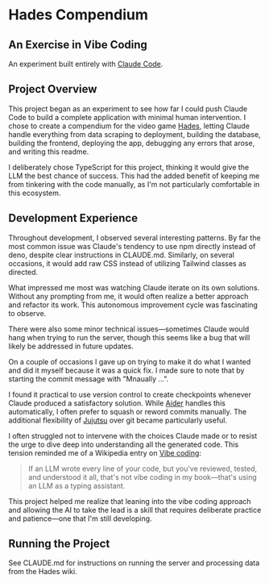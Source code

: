 # Hades Compendium

## An Exercise in Vibe Coding

An experiment built entirely with [Claude Code](https://ai-claude.net/code/).

## Project Overview

This project began as an experiment to see how far I could push Claude Code to
build a complete application with minimal human intervention. I chose to create
a compendium for the video game [Hades][Hades], letting Claude handle everything
from data scraping to deployment, building the database, building the frontend,
deploying the app, debugging any errors that arose, and writing this readme.

I deliberately chose TypeScript for this project, thinking it would give the LLM
the best chance of success. This had the added benefit of keeping me from
tinkering with the code manually, as I'm not particularly comfortable in this
ecosystem.

## Development Experience

Throughout development, I observed several interesting patterns. By far the most
common issue was Claude's tendency to use npm directly instead of deno, despite
clear instructions in CLAUDE.md. Similarly, on several occasions, it would add
raw CSS instead of utilizing Tailwind classes as directed.

What impressed me most was watching Claude iterate on its own solutions. Without
any prompting from me, it would often realize a better approach and refactor its
work. This autonomous improvement cycle was fascinating to observe.

There were also some minor technical issues—sometimes Claude would hang when
trying to run the server, though this seems like a bug that will likely be
addressed in future updates.

On a couple of occasions I gave up on trying to make it do what I wanted and did
it myself because it was a quick fix. I made sure to note that by starting the
commit message with "Mnaually ...".

I found it practical to use version control to create checkpoints whenever
Claude produced a satisfactory solution. While [Aider][Aider] handles this
automatically, I often prefer to squash or reword commits manually. The
additional flexibility of [Jujutsu] over git became particularly useful.

I often struggled not to intervene with the choices Claude made or to resist the
urge to dive deep into understanding all the generated code. This tension
reminded me of a Wikipedia entry on [Vibe coding][Vibe coding]:

> If an LLM wrote every line of your code, but you've reviewed, tested, and
> understood it all, that's not vibe coding in my book—that's using an LLM as a
> typing assistant.

This project helped me realize that leaning into the vibe coding approach and
allowing the AI to take the lead is a skill that requires deliberate practice
and patience—one that I'm still developing.

## Running the Project

See CLAUDE.md for instructions on running the server and processing data from
the Hades wiki.

[Hades]: https://en.wikipedia.org/wiki/Hades_(video_game)
[Aider]: https://aider.chat/
[Jujutsu]: https://github.com/jj-vcs/jj
[Vibe coding]: https://en.wikipedia.org/wiki/Vibe_coding
